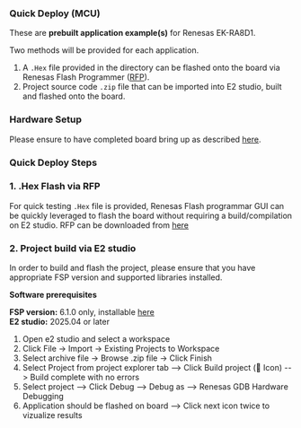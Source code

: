 ### Quick Deploy (MCU) 

These are **prebuilt application example(s)** for Renesas EK-RA8D1. 


Two methods will be provided for each application.
1. A `.Hex` file provided in the directory can be flashed onto the board via Renesas Flash Programmer ([RFP](https://www.renesas.com/en/software-tool/renesas-flash-programmer-programming-gui?srsltid=AfmBOor9zRK_Bnz-5BXw7-o--o9hc7EWvndavQA7Rb7EMrKl2CX_rNH3#overview)).
2. Project source code `.zip` file that can be imported into E2 studio, built and flashed onto the board.

### Hardware Setup

Please ensure to have completed board bring up as described [here](/board_bringup/ra8d1/readme.md).

### Quick Deploy Steps


### 1. .Hex Flash via RFP

For quick testing `.Hex` file is provided, Renesas Flash programmar GUI can be quickly leveraged to flash the board without requiring a build/compilation on E2 studio.
RFP can be downloaded from [here](https://www.renesas.com/en/software-tool/renesas-flash-programmer-programming-gui?srsltid=AfmBOorL2b7Pw4k8xf33x_w_01KkrRqLfTJdHVX9PFqi4JLV81HyxYCI)






### 2. Project build via E2 studio

In order to build and flash the project, please ensure that you have appropriate FSP version and supported libraries installed. 

**Software prerequisites** <br>

**FSP version:** 6.1.0 only, installable [here](https://github.com/renesas/fsp/releases/tag/v6.1.0) <br>
**E2 studio:** 2025.04 or later


1. Open e2 studio and select a workspace
2. Click File -> Import -> Existing Projects to Workspace
3. Select archive file -> Browse .zip file -> Click Finish
4. Select Project from project explorer tab --> Click Build project (🔨 Icon) --> Build complete with no errors
5. Select project --> Click Debug --> Debug as --> Renesas GDB Hardware Debugging
6. Application should be flashed on board --> Click next icon twice to vizualize results

